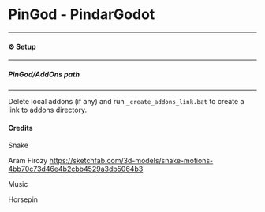 # PinGod - PindarGodot
---

#### ⚙️ Setup
---

##### PinGod/AddOns path
---

Delete local addons (if any) and run `_create_addons_link.bat` to create a link to addons directory.

#### Credits 

Snake

Aram Firozy
https://sketchfab.com/3d-models/snake-motions-4bb70c73d46e4b2cbb4529a3db5064b3

Music

Horsepin
